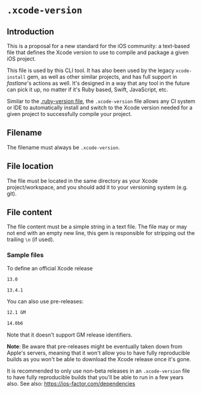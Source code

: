 # `.xcode-version`

## Introduction

This is a proposal for a new standard for the iOS community: a text-based file that defines the Xcode version to use to compile and package a given iOS project.

This file is used by this CLI tool. It has also been used by the legacy `xcode-install` gem, as well as other similar projects, and has full support in _fastlane_'s actions as well. It's designed in a way that any tool in the future can pick it up, no matter if it's Ruby based, Swift, JavaScript, etc.

Similar to the [.ruby-version file](https://en.wikipedia.org/wiki/Ruby_Version_Manager), the `.xcode-version` file allows any CI system or IDE to automatically install and switch to the Xcode version needed for a given project to successfully compile your project.

## Filename

The filename must always be `.xcode-version`.

## File location

The file must be located in the same directory as your Xcode project/workspace, and you should add it to your versioning system (e.g. git).

## File content

The file content must be a simple string in a text file. The file may or may not end with an empty new line, this gem is responsible for stripping out the trailing `\n` (if used).

### Sample files

To define an official Xcode release

```txt
13.0
```

```txt
13.4.1
```

You can also use pre-releases:

```txt
12.1 GM
```

```txt
14.0b6
```

Note that it doesn't support GM release identifiers.

**Note**: Be aware that pre-releases might be eventually taken down from Apple's servers, meaning that it won't allow you to have fully reproducible builds as you won't be able to download the Xcode release once it's gone.

It is recommended to only use non-beta releases in an `.xcode-version` file to have fully reproducible builds that you'll be able to run in a few years also. See also: https://ios-factor.com/dependencies
